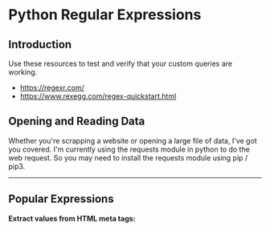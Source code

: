 # Python Regular Expressions

## Introduction
Use these resources to test and verify that your custom queries are working.
  * https://regexr.com/
  * https://www.rexegg.com/regex-quickstart.html

## Opening and Reading Data
Whether you're scrapping a website or opening a large file of data, I've got you covered.  I'm currently using the requests module in python to do the web request.  So you may need to install the requests module using pip / pip3.

----------------------------------------------------------
## Popular Expressions

**Extract values from HTML meta tags:**

